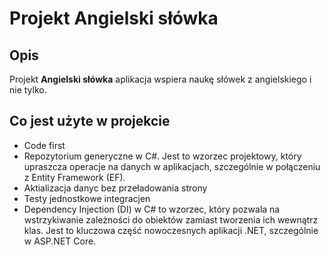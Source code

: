 # Projekt Angielski słówka

## Opis
Projekt **Angielski słówka** aplikacja wspiera naukę słówek z angielskiego i nie tylko.

## Co jest użyte w projekcie
- Code first
- Repozytorium generyczne w C#. Jest to wzorzec projektowy, który upraszcza operacje na danych w aplikacjach, szczególnie w połączeniu z Entity Framework (EF).
- Aktializacja danyc bez przeładowania strony
- Testy jednostkowe integracjen
- Dependency Injection (DI) w C# to wzorzec, który pozwala na wstrzykiwanie zależności do obiektów zamiast tworzenia ich wewnątrz klas. Jest to kluczowa część nowoczesnych aplikacji .NET, szczególnie w ASP.NET Core.

